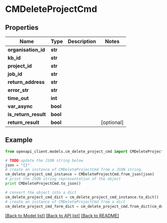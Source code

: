 # CMDeleteProjectCmd


## Properties
Name | Type | Description | Notes
------------ | ------------- | ------------- | -------------
**organisation_id** | **str** |  | 
**kb_id** | **str** |  | 
**project_id** | **str** |  | 
**job_id** | **str** |  | 
**return_address** | **str** |  | 
**error_str** | **str** |  | 
**time_out** | **int** |  | 
**var_async** | **bool** |  | 
**is_return_result** | **bool** |  | 
**return_result** | **bool** |  | [optional] 

## Example

```python
from openapi_client.models.cm_delete_project_cmd import CMDeleteProjectCmd

# TODO update the JSON string below
json = "{}"
# create an instance of CMDeleteProjectCmd from a JSON string
cm_delete_project_cmd_instance = CMDeleteProjectCmd.from_json(json)
# print the JSON string representation of the object
print CMDeleteProjectCmd.to_json()

# convert the object into a dict
cm_delete_project_cmd_dict = cm_delete_project_cmd_instance.to_dict()
# create an instance of CMDeleteProjectCmd from a dict
cm_delete_project_cmd_form_dict = cm_delete_project_cmd.from_dict(cm_delete_project_cmd_dict)
```
[[Back to Model list]](../README.md#documentation-for-models) [[Back to API list]](../README.md#documentation-for-api-endpoints) [[Back to README]](../README.md)


